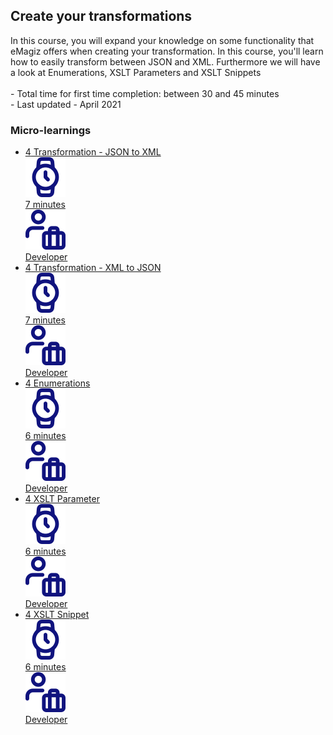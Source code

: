 <div class="ez-academy">
	<div class="ez-academy__body">
		<main class="master">
	<h2 class="title">Create your transformations</h2>
    <p>
     In this course, you will expand your knowledge on some functionality that eMagiz offers when creating your transformation. In this course, you'll learn how to easily transform between JSON and XML. Furthermore we will have a look at Enumerations, XSLT Parameters and XSLT Snippets
        </br></br>
        - Total time for first time completion: between 30 and 45 minutes
        </br>
        - Last updated - April 2021
    </p>
    <h3 class="title">Micro-learnings</h3>
    <ul class="strip-container">
        <li class="strip">
            <a href="../../docs/microlearning/novice-create-your-transformations-json-to-xml" class="strip__link">
                <label for="" class="strip__label">
                    <span>4</span>
                    Transformation - JSON to XML
                </label>
                <div class="strip__attribute">
                    <img class="strip__attribute-icon strip__attribute-icon--duration" src="../../img/microlearning/academy_index/icon-duration32.svg"/>
                    <div class="strip__attribute-label">7 minutes</div>
                </div>
                <div class="strip__attribute">
                    <img class="strip__attribute-icon strip__attribute-icon--roles" src="../../img/microlearning/academy_index/icon-roles32.svg"/>
                    <div class="strip__attribute-label">Developer</div>
                </div>
            </a>
        </li>
        <li class="strip">
            <a href="../../docs/microlearning/novice-create-your-transformations-xml-to-json" class="strip__link">
                <label for="" class="strip__label">
                    <span>4</span>
                    Transformation - XML to JSON
                </label>
                <div class="strip__attribute">
                    <img class="strip__attribute-icon strip__attribute-icon--duration" src="../../img/microlearning/academy_index/icon-duration32.svg"/>
                    <div class="strip__attribute-label">7 minutes</div>
                </div>
                <div class="strip__attribute">
                    <img class="strip__attribute-icon strip__attribute-icon--roles" src="../../img/microlearning/academy_index/icon-roles32.svg"/>
                    <div class="strip__attribute-label">Developer</div>
                </div>
            </a>
        </li>
        <li class="strip">
            <a href="../../docs/microlearning/novice-create-your-transformations-enumerations" class="strip__link">
                <label for="" class="strip__label">
                    <span>4</span>
                    Enumerations
                </label>
                <div class="strip__attribute">
                    <img class="strip__attribute-icon strip__attribute-icon--duration" src="../../img/microlearning/academy_index/icon-duration32.svg"/>
                    <div class="strip__attribute-label">6 minutes</div>
                </div>
                <div class="strip__attribute">
                    <img class="strip__attribute-icon strip__attribute-icon--roles" src="../../img/microlearning/academy_index/icon-roles32.svg"/>
                    <div class="strip__attribute-label">Developer</div>
                </div>
            </a>
        </li> 
        <li class="strip">
            <a href="../../docs/microlearning/novice-create-your-transformations-xslt-parameters" class="strip__link">
                <label for="" class="strip__label">
                    <span>4</span>
                    XSLT Parameter
                </label>
                <div class="strip__attribute">
                    <img class="strip__attribute-icon strip__attribute-icon--duration" src="../../img/microlearning/academy_index/icon-duration32.svg"/>
                    <div class="strip__attribute-label">6 minutes</div>
                </div>
                <div class="strip__attribute">
                    <img class="strip__attribute-icon strip__attribute-icon--roles" src="../../img/microlearning/academy_index/icon-roles32.svg"/>
                    <div class="strip__attribute-label">Developer</div>
                </div>
            </a>
        </li> 
        <li class="strip">
            <a href="../../docs/microlearning/novice-create-your-transformations-xslt-snippet" class="strip__link">
                <label for="" class="strip__label">
                    <span>4</span>
                    XSLT Snippet
                </label>
                <div class="strip__attribute">
                    <img class="strip__attribute-icon strip__attribute-icon--duration" src="../../img/microlearning/academy_index/icon-duration32.svg"/>
                    <div class="strip__attribute-label">6 minutes</div>
                </div>
                <div class="strip__attribute">
                    <img class="strip__attribute-icon strip__attribute-icon--roles" src="../../img/microlearning/academy_index/icon-roles32.svg"/>
                    <div class="strip__attribute-label">Developer</div>
                </div>
            </a>
        </li>    
    </ul>
    </main>
    </div>
</div>